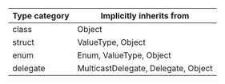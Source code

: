 | Type category | Implicitly inherits from  |
|---------------|---------------------------|
|class          |Object                     |
|struct         |ValueType, Object          |
|enum           |Enum, ValueType, Object    |
|delegate       |MulticastDelegate, Delegate, Object

